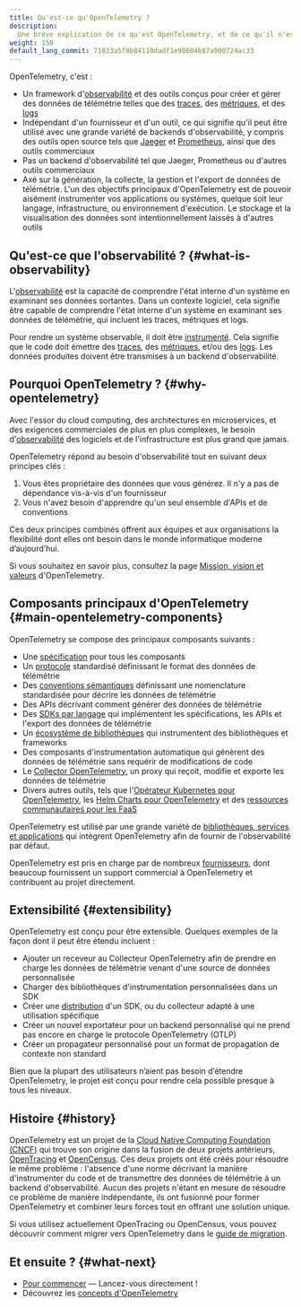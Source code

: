 ```yaml
---
title: Qu'est-ce qu'OpenTelemetry ?
description:
  Une brève explication de ce qu'est OpenTelemetry, et de ce qu'il n'est pas.
weight: 150
default_lang_commit: 71833a5f8b84110dadf1e98604b87a900724ac33
---
```


OpenTelemetry, c'est :

- Un framework d'[observabilité](/docs/concepts/observability-primer/) et des
  outils conçus pour créer et gérer des données de télémétrie telles que des
  [traces](/docs/concepts/signals/traces/), des
  [métriques](/docs/concepts/signals/metrics/), et des
  [logs](/docs/concepts/signals/logs/)
- Indépendant d'un fournisseur et d'un outil, ce qui signifie qu'il peut être
  utilisé avec une grande variété de backends d'observabilité, y compris des
  outils open source tels que [Jaeger](https://www.jaegertracing.io/) et
  [Prometheus](https://prometheus.io/), ainsi que des outils commerciaux
- Pas un backend d'observabilité tel que Jaeger, Prometheus ou d'autres outils
  commerciaux
- Axé sur la génération, la collecte, la gestion et l'export de données de
  télémétrie. L'un des objectifs principaux d'OpenTelemetry est de pouvoir
  aisément instrumenter vos applications ou systèmes, quelque soit leur langage,
  infrastructure, ou environnement d'exécution. Le stockage et la visualisation
  des données sont intentionnellement laissés à d'autres outils

## Qu'est-ce que l'observabilité ? {#what-is-observability}

L'[observabilité](/docs/concepts/observability-primer/) est la capacité de
comprendre l'état interne d'un système en examinant ses données sortantes. Dans
un contexte logiciel, cela signifie être capable de comprendre l'état interne
d'un système en examinant ses données de télémétrie, qui incluent les traces,
métriques et logs.

Pour rendre un système observable, il doit être
[instrumenté](/docs/concepts/instrumentation). Cela signifie que le code doit
émettre des [traces](/docs/concepts/signals/traces/), des
[métriques](/docs/concepts/signals/metrics/), et/ou des
[logs](/docs/concepts/signals/logs/). Les données produites doivent être
transmises à un backend d'observabilité.

## Pourquoi OpenTelemetry ? {#why-opentelemetry}

Avec l'essor du cloud computing, des architectures en microservices, et des
exigences commerciales de plus en plus complexes, le besoin
d'[observabilité](/docs/concepts/observability-primer/) des logiciels et de
l'infrastructure est plus grand que jamais.

OpenTelemetry répond au besoin d'observabilité tout en suivant deux principes
clés :

1. Vous êtes propriétaire des données que vous générez. Il n'y a pas de
   dépendance vis-à-vis d'un fournisseur
2. Vous n'avez besoin d'apprendre qu'un seul ensemble d'APIs et de conventions

Ces deux principes combinés offrent aux équipes et aux organisations la
flexibilité dont elles ont besoin dans le monde informatique moderne
d’aujourd’hui.

Si vous souhaitez en savoir plus, consultez la page
[Mission, vision et valeurs](/community/mission/) d'OpenTelemetry.

## Composants principaux d'OpenTelemetry {#main-opentelemetry-components}

OpenTelemetry se compose des principaux composants suivants :

- Une [spécification](/docs/specs/otel) pour tous les composants
- Un [protocole](/docs/specs/otlp/) standardisé définissant le format des
  données de télémétrie
- Des [conventions sémantiques](/docs/specs/semconv/) définissant une
  nomenclature standardisée pour décrire les données de télémétrie
- Des APIs décrivant comment générer des données de télémétrie
- Des [SDKs par langage](/docs/languages) qui implémentent les spécifications,
  les APIs et l'export des données de télémétrie
- Un [écosystème de bibliothèques](/ecosystem/registry) qui instrumentent des
  bibliothèques et frameworks
- Des composants d'instrumentation automatique qui génèrent des données de
  télémétrie sans requérir de modifications de code
- Le [Collector OpenTelemetry](/docs/collector), un proxy qui reçoit, modifie et
  exporte les données de télémétrie
- Divers autres outils, tels que
  l'[Opérateur Kubernetes pour OpenTelemetry](/docs/kubernetes/operator/), les
  [Helm Charts pour OpenTelemetry](/docs/kubernetes/helm/) et des
  [ressources communautaires pour les FaaS](/docs/faas/)

OpenTelemetry est utilisé par une grande variété de
[bibliothèques, services et applications](/ecosystem/integrations/) qui
intègrent OpenTelemetry afin de fournir de l'observabilité par défaut.

OpenTelemetry est pris en charge par de nombreux
[fournisseurs](/ecosystem/vendors/), dont beaucoup fournissent un support
commercial à OpenTelemetry et contribuent au projet directement.

## Extensibilité {#extensibility}

OpenTelemetry est conçu pour être extensible. Quelques exemples de la façon dont
il peut être étendu incluent :

- Ajouter un receveur au Collecteur OpenTelemetry afin de prendre en charge les
  données de télémétrie venant d'une source de données personnalisée
- Charger des bibliothèques d'instrumentation personnalisées dans un SDK
- Créer une [distribution](/docs/concepts/distributions/) d'un SDK, ou du
  collecteur adapté à une utilisation spécifique
- Créer un nouvel exportateur pour un backend personnalisé qui ne prend pas
  encore en charge le protocole OpenTelemetry (OTLP)
- Créer un propagateur personnalisé pour un format de propagation de contexte
  non standard

Bien que la plupart des utilisateurs n’aient pas besoin d’étendre OpenTelemetry,
le projet est conçu pour rendre cela possible presque à tous les niveaux.

## Histoire {#history}

OpenTelemetry est un projet de la
[Cloud Native Computing Foundation (CNCF)](https://www.cncf.io) qui trouve son
origine dans la fusion de deux projets antérieurs,
[OpenTracing](https://opentracing.io) et [OpenCensus](https://opencensus.io).
Ces deux projets ont été créés pour résoudre le même problème : l'absence d'une
norme décrivant la manière d'instrumenter du code et de transmettre des données
de télémétrie à un backend d'observabilité. Aucun des projets n'étant en mesure
de résoudre ce problème de manière indépendante, ils ont fusionné pour former
OpenTelemetry et combiner leurs forces tout en offrant une solution unique.

Si vous utilisez actuellement OpenTracing ou OpenCensus, vous pouvez découvrir
comment migrer vers OpenTelemetry dans le
[guide de migration](/docs/migration/).

## Et ensuite ? {#what-next}

- [Pour commencer](/docs/getting-started/) &mdash; Lancez-vous directement !
- Découvrez les [concepts d'OpenTelemetry](/docs/concepts/)
